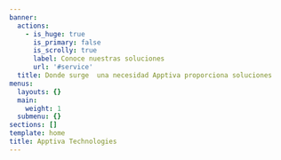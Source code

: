 ```yaml
---
banner:
  actions:
    - is_huge: true
      is_primary: false
      is_scrolly: true
      label: Conoce nuestras soluciones
      url: '#service'
  title: Donde surge  una necesidad Apptiva proporciona soluciones
menus:
  layouts: {}
  main:
    weight: 1
  submenu: {}
sections: []
template: home
title: Apptiva Technologies
---
```

